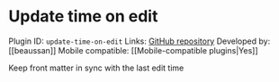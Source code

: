 # Update time on edit

Plugin ID: `update-time-on-edit`
Links: [GitHub repository](https://github.com/beaussan/update-time-on-edit-obsidian)
Developed by: [[beaussan]]
Mobile compatible: [[Mobile-compatible plugins|Yes]]

Keep front matter in sync with the last edit time
